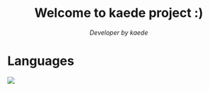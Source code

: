 <h1 align="center">Welcome to kaede project :)</h1>
<p align="center">
  <em>Developer by kaede</em>
</p>

# Languages
![](https://github-readme-stats.vercel.app/api/top-langs/?username=KaedeProject&theme=radical&border=false&include_all_commits=true&count_private=true&layout=compact)